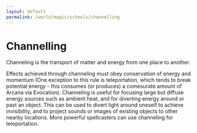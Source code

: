 ```yaml
---
layout: default
permalink: /world/magic/schools/channelling
---
```


# Channelling

Channeling is the transport of matter and energy from one place to
another. 

Effects achieved through channeling must obey conservation of energy and momentum (One exception to this rule is teleportation, which tends to break potential energy - this consumes (or produces) a comesurate amount of Arcana via Evocation). Channeling is useful for focusing large but diffuse energy sources such as ambient heat, and for diverting energy around or past an object. This can be used to divert light around oneself to achieve invisibility, and to project sounds or images of existing objects to other nearby locations. More powerful spellcasters can use channeling for teleportation.
